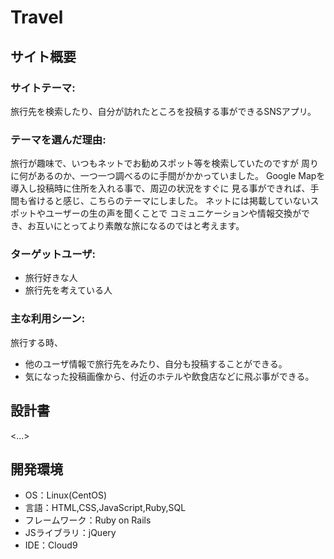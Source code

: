 # Travel

## サイト概要
### サイトテーマ:
旅行先を検索したり、自分が訪れたところを投稿する事ができるSNSアプリ。

### テーマを選んだ理由:
旅行が趣味で、いつもネットでお勧めスポット等を検索していたのですが
周りに何があるのか、一つ一つ調べるのに手間がかかっていました。
Google Mapを導入し投稿時に住所を入れる事で、周辺の状況をすぐに
見る事ができれば、手間も省けると感じ、こちらのテーマにしました。
ネットには掲載していないスポットやユーザーの生の声を聞くことで
コミュニケーションや情報交換ができ、お互いにとってより素敵な旅になるのではと考えます。

### ターゲットユーザ:
- 旅行好きな人
- 旅行先を考えている人

### 主な利用シーン:
旅行する時、
- 他のユーザ情報で旅行先をみたり、自分も投稿することができる。
- 気になった投稿画像から、付近のホテルや飲食店などに飛ぶ事ができる。

## 設計書
<...>

## 開発環境
- OS：Linux(CentOS)
- 言語：HTML,CSS,JavaScript,Ruby,SQL
- フレームワーク：Ruby on Rails
- JSライブラリ：jQuery
- IDE：Cloud9
